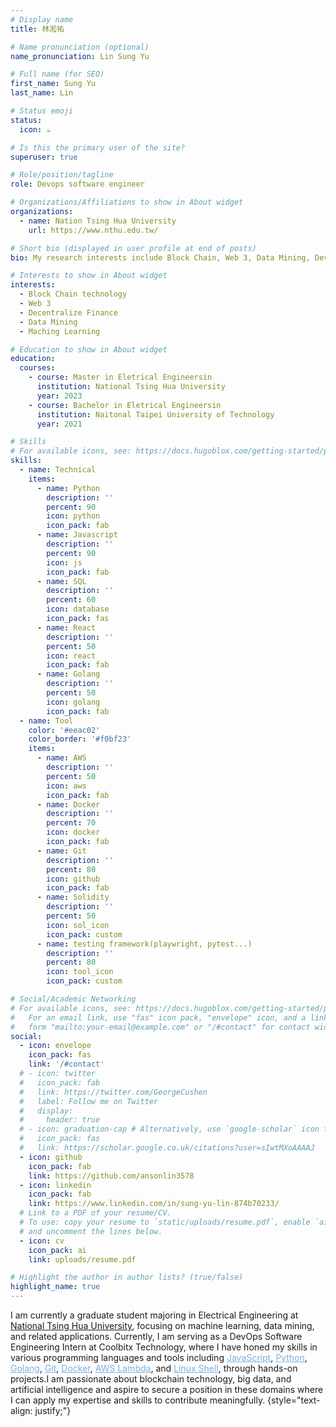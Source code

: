 ```yaml
---
# Display name
title: 林淞祐

# Name pronunciation (optional)
name_pronunciation: Lin Sung Yu

# Full name (for SEO)
first_name: Sung Yu
last_name: Lin

# Status emoji
status:
  icon: ☕️

# Is this the primary user of the site?
superuser: true

# Role/position/tagline
role: Devops software engineer

# Organizations/Affiliations to show in About widget
organizations:
  - name: Nation Tsing Hua University
    url: https://www.nthu.edu.tw/

# Short bio (displayed in user profile at end of posts)
bio: My research interests include Block Chain, Web 3, Data Mining, DevOps technology

# Interests to show in About widget
interests:
  - Block Chain technology
  - Web 3
  - Decentralize Finance
  - Data Mining
  - Maching Learning

# Education to show in About widget
education:
  courses:
    - course: Master in Eletrical Engineersin
      institution: National Tsing Hua University
      year: 2023
    - course: Bachelor in Eletrical Engineersin
      institution: Naitonal Taipei University of Technology
      year: 2021

# Skills
# For available icons, see: https://docs.hugoblox.com/getting-started/page-builder/#icons
skills:
  - name: Technical
    items:
      - name: Python
        description: ''
        percent: 90
        icon: python
        icon_pack: fab
      - name: Javascript
        description: ''
        percent: 90
        icon: js
        icon_pack: fab
      - name: SQL
        description: ''
        percent: 60
        icon: database
        icon_pack: fas
      - name: React
        description: ''
        percent: 50
        icon: react
        icon_pack: fab
      - name: Golang
        description: ''
        percent: 50
        icon: golang
        icon_pack: fab
  - name: Tool
    color: '#eeac02'
    color_border: '#f0bf23'
    items:
      - name: AWS
        description: ''
        percent: 50
        icon: aws
        icon_pack: fab
      - name: Docker
        description: ''
        percent: 70
        icon: docker
        icon_pack: fab
      - name: Git
        description: ''
        percent: 80
        icon: github
        icon_pack: fab
      - name: Solidity
        description: ''
        percent: 50
        icon: sol_icon
        icon_pack: custom
      - name: testing framework(playwright, pytest...)
        description: ''
        percent: 80
        icon: tool_icon
        icon_pack: custom

# Social/Academic Networking
# For available icons, see: https://docs.hugoblox.com/getting-started/page-builder/#icons
#   For an email link, use "fas" icon pack, "envelope" icon, and a link in the
#   form "mailto:your-email@example.com" or "/#contact" for contact widget.
social:
  - icon: envelope
    icon_pack: fas
    link: '/#contact'
  # - icon: twitter
  #   icon_pack: fab
  #   link: https://twitter.com/GeorgeCushen
  #   label: Follow me on Twitter
  #   display:
  #     header: true
  # - icon: graduation-cap # Alternatively, use `google-scholar` icon from `ai` icon pack
  #   icon_pack: fas
  #   link: https://scholar.google.co.uk/citations?user=sIwtMXoAAAAJ
  - icon: github
    icon_pack: fab
    link: https://github.com/ansonlin3578
  - icon: linkedin
    icon_pack: fab
    link: https://www.linkedin.com/in/sung-yu-lin-874b70233/
  # Link to a PDF of your resume/CV.
  # To use: copy your resume to `static/uploads/resume.pdf`, enable `ai` icons in `params.yaml`,
  # and uncomment the lines below.
  - icon: cv
    icon_pack: ai
    link: uploads/resume.pdf

# Highlight the author in author lists? (true/false)
highlight_name: true
---
```


I am currently a graduate student majoring in Electrical Engineering at [National Tsing Hua University](https://www.nthu.edu.tw/), focusing on machine learning, data mining, and related applications. Currently, I am serving as a DevOps Software Engineering Intern at Coolbitx Technology, where I have honed my skills in various programming languages and tools including <u style="color: #7dafe2;">JavaScript</u>, <u style="color: #7dafe2;">Python</u>, <u style="color: #7dafe2;">Golang</u>, <u style="color: #7dafe2;">Git</u>, <u style="color: #7dafe2;">Docker</u>, <u style="color: #7dafe2;">AWS Lambda</u>, and <u style="color: #7dafe2;">Linux Shell</u>, through hands-on projects.I am passionate about blockchain technology, big data, and artificial intelligence and aspire to secure a position in these domains where I can apply my expertise and skills to contribute meaningfully.
{style="text-align: justify;"}
